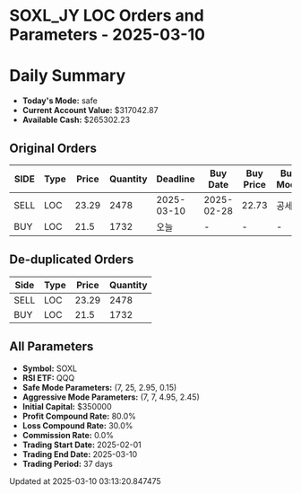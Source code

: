 # SOXL_JY LOC Orders and Parameters - 2025-03-10

# Daily Summary

- **Today's Mode:** safe
- **Current Account Value:** $317042.87
- **Available Cash:** $265302.23

## Original Orders

| SIDE | Type | Price | Quantity | Deadline | Buy Date | Buy Price | Buy Mode |
|------|------|-------|----------|----------|----------|-----------|----------|
| SELL | LOC | 23.29 | 2478 | 2025-03-10 | 2025-02-28 | 22.73 | 공세 |
| BUY | LOC | 21.5 | 1732 | 오늘 | - | - | - |

## De-duplicated Orders

| Side | Type | Price | Quantity |
|------|------|-------|----------|
| SELL | LOC | 23.29 | 2478 |
| BUY | LOC | 21.5 | 1732 |

## All Parameters

- **Symbol:** SOXL
- **RSI ETF:** QQQ
- **Safe Mode Parameters:** (7, 25, 2.95, 0.15)
- **Aggressive Mode Parameters:** (7, 7, 4.95, 2.45)
- **Initial Capital:** $350000
- **Profit Compound Rate:** 80.0%
- **Loss Compound Rate:** 30.0%
- **Commission Rate:** 0.0%
- **Trading Start Date:** 2025-02-01
- **Trading End Date:** 2025-03-10
- **Trading Period:** 37 days

Updated at 2025-03-10 03:13:20.847475
